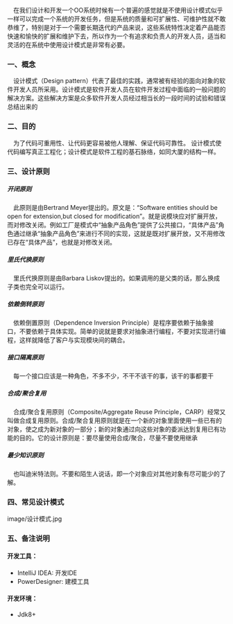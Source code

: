 &emsp;在我们设计和开发一个OO系统时候有一个普遍的感觉就是不使用设计模式似乎一样可以完成一个系统的开发任务，但是系统的质量和可扩展性、可维护性就不敢恭维了，特别是对于一个需要长期迭代的产品来说，这些系统特性决定着产品能否快速和愉快的扩展和维护下去，所以作为一个有追求和负责人的开发人员，适当和灵活的在系统中使用设计模式是非常有必要。
### 一、概念
&emsp;设计模式（Design pattern）代表了最佳的实践，通常被有经验的面向对象的软件开发人员所采用。设计模式是软件开发人员在软件开发过程中面临的一般问题的解决方案。这些解决方案是众多软件开发人员经过相当长的一段时间的试验和错误总结出来的
### 二、目的
&emsp;为了代码可重用性、让代码更容易被他人理解、保证代码可靠性。 设计模式使代码编写真正工程化；设计模式是软件工程的基石脉络，如同大厦的结构一样。
### 三、设计原则
##### 开闭原则
&emsp;此原则是由Bertrand Meyer提出的。原文是：“Software entities should be open for extension,but closed for modification”。就是说模块应对扩展开放，而对修改关闭。例如工厂是模式中“抽象产品角色”提供了公共接口，“具体产品”角色通过继承“抽象产品角色”来进行不同的实现，这就是既对扩展开放，又不用修改已存在“具体产品”，也就是对修改关闭。
##### 里氏代换原则
&emsp;里氏代换原则是由Barbara Liskov提出的。如果调用的是父类的话，那么换成子类也完全可以运行。
##### 依赖倒转原则
&emsp;依赖倒置原则（Dependence Inversion Principle）是程序要依赖于抽象接口，不要依赖于具体实现。简单的说就是要求对抽象进行编程，不要对实现进行编程，这样就降低了客户与实现模块间的耦合。
##### 接口隔离原则
&emsp;每一个接口应该是一种角色，不多不少，不干不该干的事，该干的事都要干
##### 合成/聚合复用
&emsp;合成/聚合复用原则（Composite/Aggregate Reuse Principle，CARP）经常又叫做合成复用原则。合成/聚合复用原则就是在一个新的对象里面使用一些已有的对象，使之成为新对象的一部分；新的对象通过向这些对象的委派达到复用已有功能的目的。它的设计原则是：要尽量使用合成/聚合，尽量不要使用继承
##### 最少知识原则
&emsp;也叫迪米特法则。不要和陌生人说话，即一个对象应对其他对象有尽可能少的了解。
### 四、常见设计模式
image/设计模式.jpg
### 五、备注说明
#### 开发工具：
* IntelliJ IDEA: 开发IDE
* PowerDesigner: 建模工具
#### 开发环境：
* Jdk8+